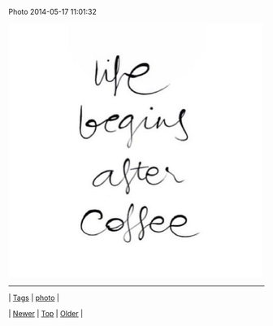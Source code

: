 <!--
title: Photo 2014-05-17 11
date: 2020-06-28T15:27:00.288Z
tags: photo
-->


Photo 2014-05-17 11:01:32

![](85997413778-0.jpg)

<!--BOTTOM-POST-NAVIGATION-->
---

| [Tags](tags.md) | [photo](tag-photo.md) |

| [Newer](85932012959.md) | [Top](index.md) | [Older](86007020019.md) |